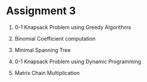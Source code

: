 # Assignment 3

1. 0-1 Knapsack Problem using Greedy Algorithms

2. Binomial Coefficient computation

3. Minimal Spanning Tree

4. 0-1 Knapsack Problem using Dynamic Programming

5. Matrix Chain Multiplication
